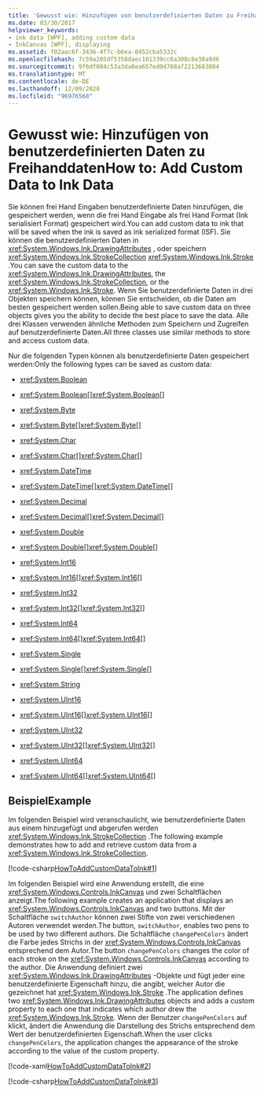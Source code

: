 ```yaml
---
title: 'Gewusst wie: Hinzufügen von benutzerdefinierten Daten zu Freihanddaten'
ms.date: 03/30/2017
helpviewer_keywords:
- ink data [WPF], adding custom data
- InkCanvas [WPF], displaying
ms.assetid: f02aac6f-3436-4f7c-b6ea-0452cba5332c
ms.openlocfilehash: 7c59a205df5358daec101339cc6a308c8e38a9d6
ms.sourcegitcommit: 9f6df084c53a3da0ea657ed0d708a72213683084
ms.translationtype: MT
ms.contentlocale: de-DE
ms.lasthandoff: 12/09/2020
ms.locfileid: "96976568"
---
```

# <a name="how-to-add-custom-data-to-ink-data"></a><span data-ttu-id="ec1f1-102">Gewusst wie: Hinzufügen von benutzerdefinierten Daten zu Freihanddaten</span><span class="sxs-lookup"><span data-stu-id="ec1f1-102">How to: Add Custom Data to Ink Data</span></span>
<span data-ttu-id="ec1f1-103">Sie können frei Hand Eingaben benutzerdefinierte Daten hinzufügen, die gespeichert werden, wenn die frei Hand Eingabe als frei Hand Format (Ink serialisiert Format) gespeichert wird.</span><span class="sxs-lookup"><span data-stu-id="ec1f1-103">You can add custom data to ink that will be saved when the ink is saved as ink serialized format (ISF).</span></span>  <span data-ttu-id="ec1f1-104">Sie können die benutzerdefinierten Daten in <xref:System.Windows.Ink.DrawingAttributes> , oder speichern <xref:System.Windows.Ink.StrokeCollection> <xref:System.Windows.Ink.Stroke> .</span><span class="sxs-lookup"><span data-stu-id="ec1f1-104">You can save the custom data to the <xref:System.Windows.Ink.DrawingAttributes>, the <xref:System.Windows.Ink.StrokeCollection>, or the <xref:System.Windows.Ink.Stroke>.</span></span>  <span data-ttu-id="ec1f1-105">Wenn Sie benutzerdefinierte Daten in drei Objekten speichern können, können Sie entscheiden, ob die Daten am besten gespeichert werden sollen.</span><span class="sxs-lookup"><span data-stu-id="ec1f1-105">Being able to save custom data on three objects gives you the ability to decide the best place to save the data.</span></span>  <span data-ttu-id="ec1f1-106">Alle drei Klassen verwenden ähnliche Methoden zum Speichern und Zugreifen auf benutzerdefinierte Daten.</span><span class="sxs-lookup"><span data-stu-id="ec1f1-106">All three classes use similar methods to store and access custom data.</span></span>  
  
 <span data-ttu-id="ec1f1-107">Nur die folgenden Typen können als benutzerdefinierte Daten gespeichert werden:</span><span class="sxs-lookup"><span data-stu-id="ec1f1-107">Only the following types can be saved as custom data:</span></span>  
  
- <xref:System.Boolean>  
  
- <span data-ttu-id="ec1f1-108"><xref:System.Boolean>[]</span><span class="sxs-lookup"><span data-stu-id="ec1f1-108"><xref:System.Boolean>[]</span></span>  
  
- <xref:System.Byte>  
  
- <span data-ttu-id="ec1f1-109"><xref:System.Byte>[]</span><span class="sxs-lookup"><span data-stu-id="ec1f1-109"><xref:System.Byte>[]</span></span>  
  
- <xref:System.Char>  
  
- <span data-ttu-id="ec1f1-110"><xref:System.Char>[]</span><span class="sxs-lookup"><span data-stu-id="ec1f1-110"><xref:System.Char>[]</span></span>  
  
- <xref:System.DateTime>  
  
- <span data-ttu-id="ec1f1-111"><xref:System.DateTime>[]</span><span class="sxs-lookup"><span data-stu-id="ec1f1-111"><xref:System.DateTime>[]</span></span>  
  
- <xref:System.Decimal>  
  
- <span data-ttu-id="ec1f1-112"><xref:System.Decimal>[]</span><span class="sxs-lookup"><span data-stu-id="ec1f1-112"><xref:System.Decimal>[]</span></span>  
  
- <xref:System.Double>  
  
- <span data-ttu-id="ec1f1-113"><xref:System.Double>[]</span><span class="sxs-lookup"><span data-stu-id="ec1f1-113"><xref:System.Double>[]</span></span>  
  
- <xref:System.Int16>  
  
- <span data-ttu-id="ec1f1-114"><xref:System.Int16>[]</span><span class="sxs-lookup"><span data-stu-id="ec1f1-114"><xref:System.Int16>[]</span></span>  
  
- <xref:System.Int32>  
  
- <span data-ttu-id="ec1f1-115"><xref:System.Int32>[]</span><span class="sxs-lookup"><span data-stu-id="ec1f1-115"><xref:System.Int32>[]</span></span>  
  
- <xref:System.Int64>  
  
- <span data-ttu-id="ec1f1-116"><xref:System.Int64>[]</span><span class="sxs-lookup"><span data-stu-id="ec1f1-116"><xref:System.Int64>[]</span></span>  
  
- <xref:System.Single>  
  
- <span data-ttu-id="ec1f1-117"><xref:System.Single>[]</span><span class="sxs-lookup"><span data-stu-id="ec1f1-117"><xref:System.Single>[]</span></span>  
  
- <xref:System.String>  
  
- <xref:System.UInt16>  
  
- <span data-ttu-id="ec1f1-118"><xref:System.UInt16>[]</span><span class="sxs-lookup"><span data-stu-id="ec1f1-118"><xref:System.UInt16>[]</span></span>  
  
- <xref:System.UInt32>  
  
- <span data-ttu-id="ec1f1-119"><xref:System.UInt32>[]</span><span class="sxs-lookup"><span data-stu-id="ec1f1-119"><xref:System.UInt32>[]</span></span>  
  
- <xref:System.UInt64>  
  
- <span data-ttu-id="ec1f1-120"><xref:System.UInt64>[]</span><span class="sxs-lookup"><span data-stu-id="ec1f1-120"><xref:System.UInt64>[]</span></span>  
  
## <a name="example"></a><span data-ttu-id="ec1f1-121">Beispiel</span><span class="sxs-lookup"><span data-stu-id="ec1f1-121">Example</span></span>  
 <span data-ttu-id="ec1f1-122">Im folgenden Beispiel wird veranschaulicht, wie benutzerdefinierte Daten aus einem hinzugefügt und abgerufen werden <xref:System.Windows.Ink.StrokeCollection> .</span><span class="sxs-lookup"><span data-stu-id="ec1f1-122">The following example demonstrates how to add and retrieve custom data from a <xref:System.Windows.Ink.StrokeCollection>.</span></span>  
  
 [!code-csharp[HowToAddCustomDataToInk#1](~/samples/snippets/csharp/VS_Snippets_Wpf/HowToAddCustomDataToInk/CSharp/Window1.xaml.cs#1)]  
  
 <span data-ttu-id="ec1f1-123">Im folgenden Beispiel wird eine Anwendung erstellt, die eine <xref:System.Windows.Controls.InkCanvas> und zwei Schaltflächen anzeigt.</span><span class="sxs-lookup"><span data-stu-id="ec1f1-123">The following example creates an application that displays an <xref:System.Windows.Controls.InkCanvas> and two buttons.</span></span>  <span data-ttu-id="ec1f1-124">Mit der Schaltfläche `switchAuthor` können zwei Stifte von zwei verschiedenen Autoren verwendet werden.</span><span class="sxs-lookup"><span data-stu-id="ec1f1-124">The button, `switchAuthor`, enables two pens to be used by two different authors.</span></span>  <span data-ttu-id="ec1f1-125">Die Schaltfläche `changePenColors` ändert die Farbe jedes Strichs in der <xref:System.Windows.Controls.InkCanvas> entsprechend dem Autor.</span><span class="sxs-lookup"><span data-stu-id="ec1f1-125">The button `changePenColors` changes the color of each stroke on the <xref:System.Windows.Controls.InkCanvas> according to the author.</span></span>  <span data-ttu-id="ec1f1-126">Die Anwendung definiert zwei <xref:System.Windows.Ink.DrawingAttributes> -Objekte und fügt jeder eine benutzerdefinierte Eigenschaft hinzu, die angibt, welcher Autor die gezeichnet hat <xref:System.Windows.Ink.Stroke> .</span><span class="sxs-lookup"><span data-stu-id="ec1f1-126">The application defines two <xref:System.Windows.Ink.DrawingAttributes> objects and adds a custom property to each one that indicates which author drew the <xref:System.Windows.Ink.Stroke>.</span></span>  <span data-ttu-id="ec1f1-127">Wenn der Benutzer `changePenColors` auf klickt, ändert die Anwendung die Darstellung des Strichs entsprechend dem Wert der benutzerdefinierten Eigenschaft.</span><span class="sxs-lookup"><span data-stu-id="ec1f1-127">When the user clicks `changePenColors`, the application changes the appearance of the stroke according to the value of the custom property.</span></span>  
  
 [!code-xaml[HowToAddCustomDataToInk#2](~/samples/snippets/csharp/VS_Snippets_Wpf/HowToAddCustomDataToInk/CSharp/Window1.xaml#2)]  
  
 [!code-csharp[HowToAddCustomDataToInk#3](~/samples/snippets/csharp/VS_Snippets_Wpf/HowToAddCustomDataToInk/CSharp/Window1.xaml.cs#3)]
